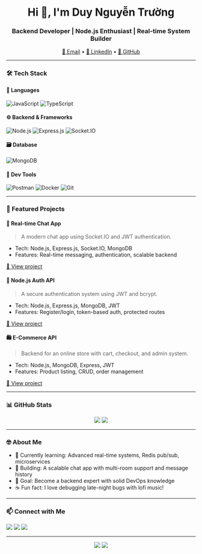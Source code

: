 <h1 align="center">Hi 👋, I'm Duy Nguyễn Trường</h1>
<h3 align="center">Backend Developer | Node.js Enthusiast | Real-time System Builder</h3>

<p align="center">
  <a href="mailto:your.email@gmail.com">📧 Email</a> •
  <a href="https://www.linkedin.com/in/your-linkedin/">💼 LinkedIn</a> •
  <a href="https://github.com/Duy75973">🐙 GitHub</a>
</p>

---

### 🛠️ Tech Stack

#### 🧠 Languages
![JavaScript](https://img.shields.io/badge/-JavaScript-F7DF1E?logo=javascript&logoColor=000&style=flat-square)
![TypeScript](https://img.shields.io/badge/-TypeScript-3178C6?logo=typescript&logoColor=fff&style=flat-square)

#### ⚙️ Backend & Frameworks
![Node.js](https://img.shields.io/badge/-Node.js-339933?logo=node.js&logoColor=fff&style=flat-square)
![Express.js](https://img.shields.io/badge/-Express.js-000000?logo=express&logoColor=white&style=flat-square)
![Socket.IO](https://img.shields.io/badge/-Socket.IO-010101?logo=socket.io&logoColor=white&style=flat-square)

#### 🗃️ Database
![MongoDB](https://img.shields.io/badge/-MongoDB-47A248?logo=mongodb&logoColor=white&style=flat-square)

#### 🧰 Dev Tools
![Postman](https://img.shields.io/badge/-Postman-FF6C37?logo=postman&logoColor=white&style=flat-square)
![Docker](https://img.shields.io/badge/-Docker-2496ED?logo=docker&logoColor=white&style=flat-square)
![Git](https://img.shields.io/badge/-Git-F05032?logo=git&logoColor=white&style=flat-square)

---

### 🚀 Featured Projects

#### 💬 Real-time Chat App
> A modern chat app using Socket.IO and JWT authentication.
- Tech: Node.js, Express.js, Socket.IO, MongoDB
- Features: Real-time messaging, authentication, scalable backend

[🔗 View project](https://github.com/Duy75973/nodejs_chat)

#### 🔐 Node.js Auth API
> A secure authentication system using JWT and bcrypt.
- Tech: Node.js, Express.js, MongoDB, JWT
- Features: Register/login, token-based auth, protected routes

[🔗 View project](https://github.com/Duy75973/nodejs_auth)

#### 🛍️ E-Commerce API
> Backend for an online store with cart, checkout, and admin system.
- Tech: Node.js, MongoDB, Express, JWT
- Features: Product listing, CRUD, order management

[🔗 View project](https://github.com/Duy75973/api_ecommerce)

---

### 📊 GitHub Stats

<p align="center">
  <img src="https://github-readme-stats.vercel.app/api?username=Duy75973&show_icons=true&theme=radical" />
  <img src="https://github-readme-streak-stats.herokuapp.com/?user=Duy75973&theme=radical" />
</p>

---

### 🤓 About Me

- 🌱 Currently learning: Advanced real-time systems, Redis pub/sub, microservices
- 🔭 Building: A scalable chat app with multi-room support and message history
- 🎯 Goal: Become a backend expert with solid DevOps knowledge
- ☕ Fun fact: I love debugging late-night bugs with lofi music!

---

### 📫 Connect with Me

<p align="left">
  <a href="mailto:your.email@gmail.com"><img src="https://img.shields.io/badge/-Gmail-D14836?style=flat-square&logo=gmail&logoColor=white" /></a>
  <a href="https://linkedin.com/in/your-linkedin"><img src="https://img.shields.io/badge/-LinkedIn-0077B5?style=flat-square&logo=linkedin&logoColor=white" /></a>
  <a href="https://github.com/Duy75973"><img src="https://img.shields.io/badge/-GitHub-181717?style=flat-square&logo=github&logoColor=white" /></a>
</p>

---

<p align="center">
  <img src="https://komarev.com/ghpvc/?username=Duy75973&style=flat-square&color=blue" />
  <img src="https://github-profile-trophy.vercel.app/?username=Duy75973&theme=onedark&row=1&column=6" />
</p>
